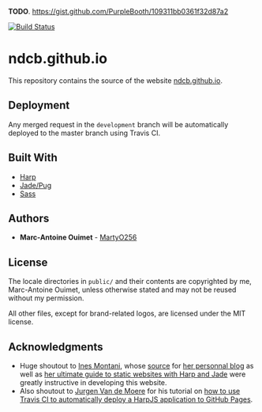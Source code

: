 **TODO**. https://gist.github.com/PurpleBooth/109311bb0361f32d87a2

[![Build Status](https://travis-ci.org/NDCB/ndcb.github.io.svg?branch=development)](https://travis-ci.org/NDCB/ndcb.github.io)

# ndcb.github.io

This repository contains the source of the website [ndcb.github.io](https://ndcb.github.io).

## Deployment

Any merged request in the `development` branch will be automatically deployed to the master branch using Travis CI. 

## Built With

* [Harp](http://harpjs.com/)
* [Jade/Pug](https://pugjs.org)
* [Sass](http://sass-lang.com/)

## Authors

* **Marc-Antoine Ouimet** - [MartyO256](https://github.com/MartyO256)

## License

The locale directories in `public/` and their contents are copyrighted by me, Marc-Antoine Ouimet, unless otherwise stated and may not be reused without my permission.

All other files, except for brand-related logos, are licensed under the MIT license.

## Acknowledgments

* Huge shoutout to [Ines Montani](https://github.com/ines), whose [source](https://github.com/ines/ines-io) for [her personnal blog](https://ines.io) as well as [her ultimate guide to static websites with Harp and Jade](https://ines.io/blog/the-ultimate-guide-static-websites-harp-jade) were greatly instructive in developing this website.
* Also shoutout to [Jurgen Van de Moere](https://twitter.com/jvandemo) for his tutorial on [how to use Travis CI to automatically deploy a HarpJS application to GitHub Pages](https://www.jvandemo.com/how-to-use-travis-ci-to-automatically-deploy-a-harpjs-application-to-github-pages/).
